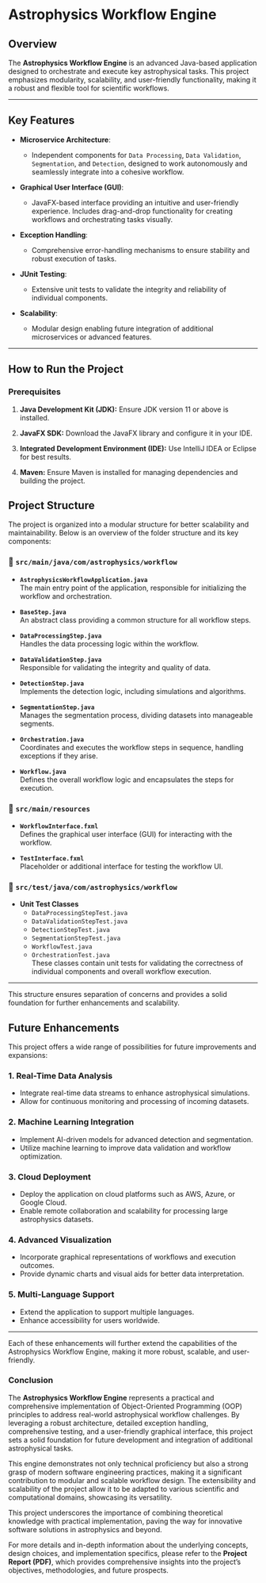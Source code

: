 # Astrophysics Workflow Engine

## Overview

The **Astrophysics Workflow Engine** is an advanced Java-based application designed to orchestrate and execute key astrophysical tasks. This project emphasizes modularity, scalability, and user-friendly functionality, making it a robust and flexible tool for scientific workflows.

---

## Key Features

- **Microservice Architecture**: 
  - Independent components for `Data Processing`, `Data Validation`, `Segmentation`, and `Detection`, designed to work autonomously and seamlessly integrate into a cohesive workflow.
  
- **Graphical User Interface (GUI)**: 
  - JavaFX-based interface providing an intuitive and user-friendly experience. Includes drag-and-drop functionality for creating workflows and orchestrating tasks visually.

- **Exception Handling**: 
  - Comprehensive error-handling mechanisms to ensure stability and robust execution of tasks.

- **JUnit Testing**: 
  - Extensive unit tests to validate the integrity and reliability of individual components.

- **Scalability**: 
  - Modular design enabling future integration of additional microservices or advanced features.

---

## How to Run the Project

### Prerequisites
1. **Java Development Kit (JDK):** 
   Ensure JDK version 11 or above is installed.
   
2. **JavaFX SDK:** 
   Download the JavaFX library and configure it in your IDE.

3. **Integrated Development Environment (IDE):** 
   Use IntelliJ IDEA or Eclipse for best results.

4. **Maven:** 
   Ensure Maven is installed for managing dependencies and building the project.

## Project Structure

The project is organized into a modular structure for better scalability and maintainability. Below is an overview of the folder structure and its key components:

### 📂 `src/main/java/com/astrophysics/workflow`
- **`AstrophysicsWorkflowApplication.java`**  
  The main entry point of the application, responsible for initializing the workflow and orchestration.

- **`BaseStep.java`**  
  An abstract class providing a common structure for all workflow steps.

- **`DataProcessingStep.java`**  
  Handles the data processing logic within the workflow.

- **`DataValidationStep.java`**  
  Responsible for validating the integrity and quality of data.

- **`DetectionStep.java`**  
  Implements the detection logic, including simulations and algorithms.

- **`SegmentationStep.java`**  
  Manages the segmentation process, dividing datasets into manageable segments.

- **`Orchestration.java`**  
  Coordinates and executes the workflow steps in sequence, handling exceptions if they arise.

- **`Workflow.java`**  
  Defines the overall workflow logic and encapsulates the steps for execution.

### 📂 `src/main/resources`
- **`WorkflowInterface.fxml`**  
  Defines the graphical user interface (GUI) for interacting with the workflow.

- **`TestInterface.fxml`**  
  Placeholder or additional interface for testing the workflow UI.

### 📂 `src/test/java/com/astrophysics/workflow`
- **Unit Test Classes**  
  - `DataProcessingStepTest.java`  
  - `DataValidationStepTest.java`  
  - `DetectionStepTest.java`  
  - `SegmentationStepTest.java`  
  - `WorkflowTest.java`  
  - `OrchestrationTest.java`  
    These classes contain unit tests for validating the correctness of individual components and overall workflow execution.

---

This structure ensures separation of concerns and provides a solid foundation for further enhancements and scalability.


## Future Enhancements

This project offers a wide range of possibilities for future improvements and expansions:

### 1. Real-Time Data Analysis
- Integrate real-time data streams to enhance astrophysical simulations.
- Allow for continuous monitoring and processing of incoming datasets.

### 2. Machine Learning Integration
- Implement AI-driven models for advanced detection and segmentation.
- Utilize machine learning to improve data validation and workflow optimization.

### 3. Cloud Deployment
- Deploy the application on cloud platforms such as AWS, Azure, or Google Cloud.
- Enable remote collaboration and scalability for processing large astrophysics datasets.

### 4. Advanced Visualization
- Incorporate graphical representations of workflows and execution outcomes.
- Provide dynamic charts and visual aids for better data interpretation.

### 5. Multi-Language Support
- Extend the application to support multiple languages.
- Enhance accessibility for users worldwide.

---

Each of these enhancements will further extend the capabilities of the Astrophysics Workflow Engine, making it more robust, scalable, and user-friendly.



### Conclusion
The **Astrophysics Workflow Engine** represents a practical and comprehensive implementation of Object-Oriented Programming (OOP) principles to address real-world astrophysical workflow challenges. By leveraging a robust architecture, detailed exception handling, comprehensive testing, and a user-friendly graphical interface, this project sets a solid foundation for future development and integration of additional astrophysical tasks.

This engine demonstrates not only technical proficiency but also a strong grasp of modern software engineering practices, making it a significant contribution to modular and scalable workflow design. The extensibility and scalability of the project allow it to be adapted to various scientific and computational domains, showcasing its versatility.

This project underscores the importance of combining theoretical knowledge with practical implementation, paving the way for innovative software solutions in astrophysics and beyond.

For more details and in-depth information about the underlying concepts, design choices, and implementation specifics, please refer to the **Project Report (PDF)**, which provides comprehensive insights into the project’s objectives, methodologies, and future prospects.


